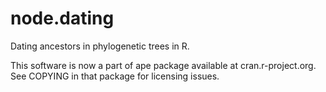 # node.dating
Dating ancestors in phylogenetic trees in R.

This software is now a part of ape package available at cran.r-project.org. See COPYING in that package for licensing issues.
